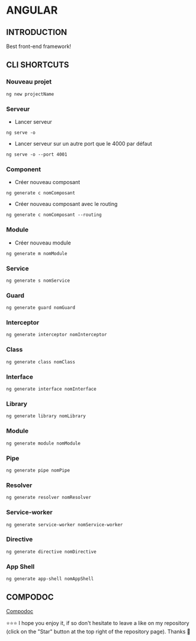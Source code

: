 # ANGULAR
## INTRODUCTION
Best front-end framework!
## CLI SHORTCUTS
### Nouveau projet
```shell
ng new projectName
```
### Serveur
- Lancer serveur
```shell
ng serve -o
```
- Lancer serveur sur un autre port que le 4000 par défaut
```shell
ng serve -o --port 4001
```
### Component
- Créer nouveau composant
```shell
ng generate c nomComposant
```
- Créer nouveau composant avec le routing
```shell
ng generate c nomComposant --routing
```
### Module
- Créer nouveau module

```shell
ng generate m nomModule
```
### Service
```shell
ng generate s nomService
```
### Guard
```shell
ng generate guard nomGuard
```
### Interceptor
```shell
ng generate interceptor nomInterceptor
```
### Class
```shell
ng generate class nomClass
```
### Interface
```shell
ng generate interface nomInterface
```
### Library
```shell
ng generate library nomLibrary
```
### Module
```shell
ng generate module nomModule
```
### Pipe
```shell
ng generate pipe nomPipe
```
### Resolver
```shell
ng generate resolver nomResolver
```
### Service-worker
```shell
ng generate service-worker nomService-worker
```
### Directive
```shell
ng generate directive nomDirective
```
### App Shell
```shell
ng generate app-shell nomAppShell
```
## COMPODOC
[Compodoc](http://localhost:8080)

⭐⭐⭐ I hope you enjoy it, if so don't hesitate to leave a like on my repository (click on the "Star" button at the top right of the repository page). Thanks 🤗
